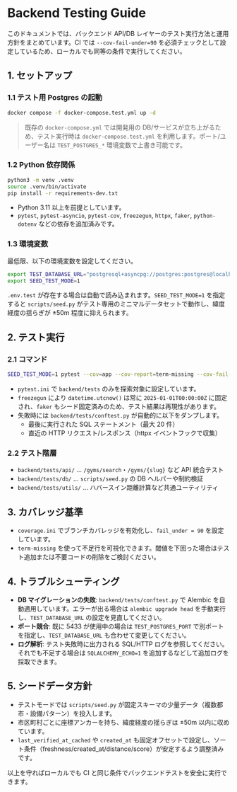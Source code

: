 # Backend Testing Guide

このドキュメントでは、バックエンド API/DB レイヤーのテスト実行方法と運用方針をまとめています。CI では `--cov-fail-under=90` を必須チェックとして設定しているため、ローカルでも同等の条件で実行してください。

## 1. セットアップ

### 1.1 テスト用 Postgres の起動

```bash
docker compose -f docker-compose.test.yml up -d
```

> 既存の `docker-compose.yml` では開発用の DB/サービスが立ち上がるため、テスト実行時は `docker-compose.test.yml` を利用します。ポート/ユーザー名は `TEST_POSTGRES_*` 環境変数で上書き可能です。

### 1.2 Python 依存関係

```bash
python3 -m venv .venv
source .venv/bin/activate
pip install -r requirements-dev.txt
```

- Python 3.11 以上を前提としています。
- `pytest`, `pytest-asyncio`, `pytest-cov`, `freezegun`, `httpx`, `faker`, `python-dotenv` などの依存を追加済みです。

### 1.3 環境変数

最低限、以下の環境変数を設定してください。

```bash
export TEST_DATABASE_URL="postgresql+asyncpg://postgres:postgres@localhost:5433/gym_test"
export SEED_TEST_MODE=1
```

`.env.test` が存在する場合は自動で読み込まれます。`SEED_TEST_MODE=1` を指定すると `scripts/seed.py` がテスト専用のミニマルデータセットで動作し、緯度経度の揺らぎが ±50m 程度に抑えられます。

## 2. テスト実行

### 2.1 コマンド

```bash
SEED_TEST_MODE=1 pytest --cov=app --cov-report=term-missing --cov-fail-under=90
```

- `pytest.ini` で `backend/tests` のみを探索対象に設定しています。
- `freezegun` により `datetime.utcnow()` は常に `2025-01-01T00:00:00Z` に固定され、`faker` もシード固定済みのため、テスト結果は再現性があります。
- 失敗時には `backend/tests/conftest.py` が自動的に以下をダンプします。
  - 最後に実行された SQL ステートメント（最大 20 件）
  - 直近の HTTP リクエスト/レスポンス（httpx イベントフックで収集）

### 2.2 テスト階層

- `backend/tests/api/` … `/gyms/search`・`/gyms/{slug}` など API 統合テスト
- `backend/tests/db/` … `scripts/seed.py` の DB ヘルパーや制約検証
- `backend/tests/utils/` … ハバースイン距離計算など共通ユーティリティ

## 3. カバレッジ基準

- `coverage.ini` でブランチカバレッジを有効化し、`fail_under = 90` を設定しています。
- `term-missing` を使って不足行を可視化できます。閾値を下回った場合はテスト追加または不要コードの削除をご検討ください。

## 4. トラブルシューティング

- **DB マイグレーションの失敗**: `backend/tests/conftest.py` で Alembic を自動適用しています。エラーが出る場合は `alembic upgrade head` を手動実行し、`TEST_DATABASE_URL` の設定を見直してください。
- **ポート競合**: 既に 5433 が使用中の場合は `TEST_POSTGRES_PORT` で別ポートを指定し、`TEST_DATABASE_URL` も合わせて変更してください。
- **ログ解析**: テスト失敗時に出力される SQL/HTTP ログを参照してください。それでも不足する場合は `SQLALCHEMY_ECHO=1` を追加するなどして追加ログを採取できます。

## 5. シードデータ方針

- テストモードでは `scripts/seed.py` が固定スキーマの少量データ（複数都市・設備パターン）を投入します。
- 市区町村ごとに座標アンカーを持ち、緯度経度の揺らぎは ±50m 以内に収めています。
- `last_verified_at_cached` や `created_at` も固定オフセットで設定し、ソート条件（freshness/created_at/distance/score）が安定するよう調整済みです。

以上を守ればローカルでも CI と同じ条件でバックエンドテストを安全に実行できます。

